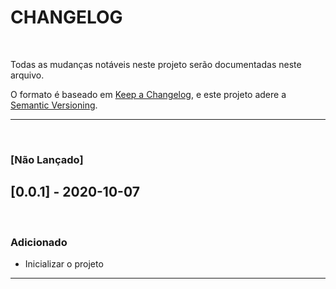 # CHANGELOG

&nbsp;

Todas as mudanças notáveis ​​neste projeto serão documentadas neste arquivo.

O formato é baseado em [Keep a Changelog](https://keepachangelog.com/en/1.0.0/),
e este projeto adere a [Semantic Versioning](https://semver.org/spec/v2.0.0.html).

***
&nbsp;

### [Não Lançado]

## [0.0.1] - 2020-10-07

&nbsp;

### Adicionado

- Inicializar o projeto

***
